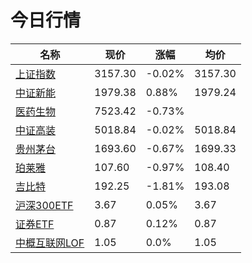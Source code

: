 # 今日行情
| 名称 | 现价 | 涨幅 | 均价 |
|--------|--------|--------|--------|
| [上证指数](https://wzq.tenpay.com/mp/v2/#/trade/stock_detail.shtml?scode=000001&type=1) | 3157.30 | -0.02%| 3157.30 |
| [中证新能](https://wzq.tenpay.com/mp/v2/#/trade/stock_detail.shtml?scode=399808&type=0) | 1979.38 | 0.88%| 1979.24 |
| [医药生物](https://wzq.tenpay.com/mp/v2/#/plate/200/detail?plateId=01801150) | 7523.42 | -0.73%|  |
| [中证高装](https://wzq.tenpay.com/mp/v2/#/trade/stock_detail.shtml?scode=930599&type=cs) | 5018.84 | -0.02%| 5018.84 |
| [贵州茅台](https://wzq.tenpay.com/mp/v2/#/trade/stock_detail.shtml?scode=600519&type=1) | 1693.60 | -0.67%| 1699.33 |
| [珀莱雅](https://wzq.tenpay.com/mp/v2/#/trade/stock_detail.shtml?scode=603605&type=1) | 107.60 | -0.97%| 108.40 |
| [吉比特](https://wzq.tenpay.com/mp/v2/#/trade/stock_detail.shtml?scode=603444&type=1) | 192.25 | -1.81%| 193.08 |
| [沪深300ETF](https://wzq.tenpay.com/mp/v2/#/trade/stock_detail.shtml?scode=510300&type=1) | 3.67 | 0.05%| 3.67 |
| [证券ETF](https://wzq.tenpay.com/mp/v2/#/trade/stock_detail.shtml?scode=512880&type=1) | 0.87 | 0.12%| 0.87 |
| [中概互联网LOF](https://wzq.tenpay.com/mp/v2/#/trade/stock_detail.shtml?scode=164906&type=0) | 1.05 | 0.0%| 1.05 |

